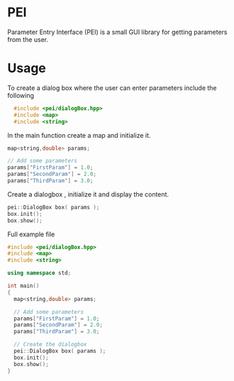 # PEI
Parameter Entry Interface (PEI) is a small GUI library for getting
parameters from the user.

# Usage
To create a dialog box where the user can enter parameters include
the following
```cpp
  #include <pei/dialogBox.hpp>
  #include <map>
  #include <string>
```

In the main function create a map and initialize it.
```cpp
map<string,double> params;

// Add some parameters
params["FirstParam"] = 1.0;
params["SecondParam"] = 2.0;
params["ThirdParam"] = 3.0;
```

Create a dialogbox , initialize it and display the content.

```cpp
pei::DialogBox box( params );
box.init();
box.show();
```

Full example file
```cpp
#include <pei/dialogBox.hpp>
#include <map>
#include <string>

using namespace std;

int main()
{
  map<string,double> params;

  // Add some parameters
  params["FirstParam"] = 1.0;
  params["SecondParam"] = 2.0;
  params["ThirdParam"] = 3.0;

  // Create the dialogbox
  pei::DialogBox box( params );
  box.init();
  box.show();
}
```
